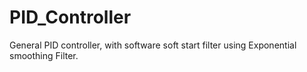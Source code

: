 # PID_Controller
General PID controller, with software soft start filter using Exponential smoothing Filter.
